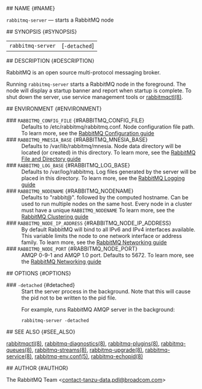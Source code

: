 <div class="manual-text">
  <section class="Sh">
## NAME {#NAME}
    <p class="Pp"><code class="Nm">rabbitmq-server</code> — <span class="Nd">starts a RabbitMQ node</span></p>
  </section>
  <section class="Sh">
## SYNOPSIS {#SYNOPSIS}
    <table class="Nm">
      <tr>
        <td><code class="Nm">rabbitmq-server</code></td>
        <td>[<code class="Fl">-detached</code>]</td>
      </tr>
    </table>
  </section>
  <section class="Sh">
## DESCRIPTION {#DESCRIPTION}
    <p class="Pp">RabbitMQ is an open source multi-protocol messaging broker.</p>
    <p class="Pp">Running <code class="Nm">rabbitmq-server</code> starts a RabbitMQ node in the foreground. The node will display a startup banner and report when startup is complete. To shut down the server, use service management tools or <a class="Xr" href="rabbitmqctl.8.html">rabbitmqctl(8)</a>.</p>
  </section>
  <section class="Sh">
## ENVIRONMENT {#ENVIRONMENT}
    <dl class="Bl-tag">
      <dt >
### <code class="Ev">RABBITMQ_CONFIG_FILE</code> {#RABBITMQ_CONFIG_FILE}
      </dt>
      <dd>
        Defaults to <span class="Pa">/etc/rabbitmq/rabbitmq.conf</span>. Node configuration file path. To learn more, see the <a class="Lk" href="https://www.rabbitmq.com/configure.html">RabbitMQ Configuration guide</a>
      </dd>
      <dt >
### <code class="Ev">RABBITMQ_MNESIA_BASE</code> {#RABBITMQ_MNESIA_BASE}
      </dt>
      <dd>
        Defaults to <span class="Pa">/var/lib/rabbitmq/mnesia</span>. Node data directory will be located (or created) in this directory. To learn more, see the <a class="Lk" href="https://www.rabbitmq.com/relocate.html">RabbitMQ File and Directory guide</a>
      </dd>
      <dt >
### <code class="Ev">RABBITMQ_LOG_BASE</code> {#RABBITMQ_LOG_BASE}
      </dt>
      <dd>
        Defaults to <span class="Pa">/var/log/rabbitmq</span>. Log files generated by the server will be placed in this directory. To learn more, see the <a class="Lk" href="https://www.rabbitmq.com/logging.html">RabbitMQ Logging guide</a>
      </dd>
      <dt >
### <code class="Ev">RABBITMQ_NODENAME</code> {#RABBITMQ_NODENAME}
      </dt>
      <dd>
        Defaults to "rabbit@". followed by the computed hostname. Can be used to run multiple nodes on the same host. Every node in a cluster must have a unique <code class="Ev">RABBITMQ_NODENAME</code> To learn more, see the <a class="Lk" href="https://www.rabbitmq.com/clustering.html">RabbitMQ Clustering guide</a>
      </dd>
      <dt >
### <code class="Ev">RABBITMQ_NODE_IP_ADDRESS</code> {#RABBITMQ_NODE_IP_ADDRESS}
      </dt>
      <dd>
        By default RabbitMQ will bind to all IPv6 and IPv4 interfaces available. This variable limits the node to one network interface or address family. To learn more, see the <a class="Lk" href="https://www.rabbitmq.com/networking.html">RabbitMQ Networking guide</a>
      </dd>
      <dt >
### <code class="Ev">RABBITMQ_NODE_PORT</code> {#RABBITMQ_NODE_PORT}
      </dt>
      <dd>
        AMQP 0-9-1 and AMQP 1.0 port. Defaults to 5672. To learn more, see the <a class="Lk" href="https://www.rabbitmq.com/networking.html">RabbitMQ Networking guide</a>
      </dd>
    </dl>
  </section>
  <section class="Sh">
## OPTIONS {#OPTIONS}
    <dl class="Bl-tag">
      <dt >
### <code class="Fl">-detached</code> {#detached}
      </dt>
      <dd>
        Start the server process in the background. Note that this will cause the pid not to be written to the pid file.
        <p class="Pp">For example, runs RabbitMQ AMQP server in the background:</p>
        <p class="Pp"></p>
        <div class="Bd Bd-indent lang-bash">
          <code class="Li">rabbitmq-server -detached</code>
        </div>
      </dd>
    </dl>
  </section>
  <section class="Sh">
## SEE ALSO {#SEE_ALSO}
    <p class="Pp"><a class="Xr" href="rabbitmqctl.8.html">rabbitmqctl(8)</a>, <a class="Xr" href="rabbitmq-diagnostics.8.html">rabbitmq-diagnostics(8)</a>, <a class="Xr" href="rabbitmq-plugins.8.html">rabbitmq-plugins(8)</a>, <a class="Xr" href="rabbitmq-queues.8.html">rabbitmq-queues(8)</a>, <a class="Xr" href="rabbitmq-streams.8.html">rabbitmq-streams(8)</a>, <a class="Xr" href="rabbitmq-upgrade.8.html">rabbitmq-upgrade(8)</a>, <a class="Xr" href="rabbitmq-service.8.html">rabbitmq-service(8)</a>, <a class="Xr" href="rabbitmq-env.conf.5.html">rabbitmq-env.conf(5)</a>, <a class="Xr" href="rabbitmq-echopid.8.html">rabbitmq-echopid(8)</a></p>
  </section>
  <section class="Sh">
## AUTHOR {#AUTHOR}
    <p class="Pp"><span class="An">The RabbitMQ Team</span> &lt;<a class="Mt" href="mailto:contact-tanzu-data.pdl@broadcom.com">contact-tanzu-data.pdl@broadcom.com</a>&gt;</p>
  </section>
</div>

